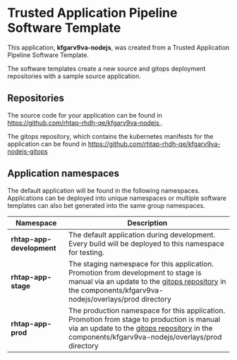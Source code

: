# Trusted Application Pipeline Software Template

This application, **kfgarv9va-nodejs**, was created from a Trusted Application Pipeline Software Template.

The software templates create a new source and gitops deployment repositories with a sample source application. 

## Repositories

The source code for your application can be found in [https://github.com/rhtap-rhdh-qe/kfgarv9va-nodejs ](https://github.com/rhtap-rhdh-qe/kfgarv9va-nodejs ).
 
The gitops repository, which contains the kubernetes manifests for the application can be found in 
[https://github.com/rhtap-rhdh-qe/kfgarv9va-nodejs-gitops ](https://github.com/rhtap-rhdh-qe/kfgarv9va-nodejs-gitops ) 

## Application namespaces 

The default application will be found in the following namespaces. Applications can be deployed into unique namespaces or multiple software templates can also bet generated into the same group namespaces.  

|  Namespace   |  Description   |  
| -------- | -------- |   
| **rhtap-app-development** | The default application during development. Every build will be deployed to this namespace for testing. | 
| **rhtap-app-stage** | The staging namespace for this application. Promotion from development to stage is manual via an update to the [gitops repository](https://github.com/rhtap-rhdh-qe/kfgarv9va-nodejs-gitops ) in the components/kfgarv9va-nodejs/overlays/prod directory |  
| **rhtap-app-prod** | The production namespace for this application. Promotion from stage to production is manual via an update to the [gitops repository](https://github.com/rhtap-rhdh-qe/kfgarv9va-nodejs-gitops ) in the components/kfgarv9va-nodejs/overlays/prod directory | 